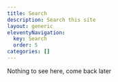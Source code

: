 ```yaml
---
title: Search
description: Search this site
layout: generic
eleventyNavigation:
  key: Search
  order: 5
categories: []
---
```


Nothing to see here, come back later
